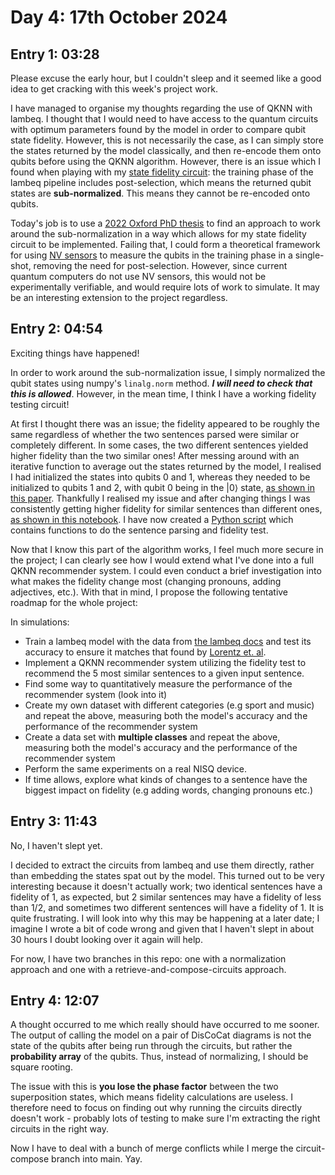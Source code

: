 # Day 4: 17th October 2024
## Entry 1: 03:28
Please excuse the early hour, but I couldn't sleep and it seemed like a good idea to get cracking with this week's project work. 

I have managed to organise my thoughts regarding the use of QKNN with lambeq. I thought that I would need to have access to the quantum circuits with optimum parameters found by the model in order to compare qubit state fidelity. However, this is not necessarily the case, as I can simply store the states returned by the model classically, and then re-encode them onto qubits before using the QKNN algorithm. However, there is an issue which I found when playing with my [state fidelity circuit](../testing/state_fidelity_with_model.ipynb): the training phase of the lambeq pipeline includes post-selection, which means the returned qubit states are **sub-normalized**. This means they cannot be re-encoded onto qubits.

Today's job is to use a [2022 Oxford PhD thesis](https://www.cs.ox.ac.uk/people/aleks.kissinger/theses/khatri-thesis.pdf) to find an approach to work around the sub-normalization in a way which allows for my state fidelity circuit to be implemented. Failing that, I could form a theoretical framework for using [NV sensors](https://www.nature.com/articles/s41467-017-00964-z) to measure the qubits in the training phase in a single-shot, removing the need for post-selection. However, since current quantum computers do not use NV sensors, this would not be experimentally verifiable, and would require lots of work to simulate. It may be an interesting extension to the project regardless.

## Entry 2: 04:54
Exciting things have happened! 

In order to work around the sub-normalization issue, I simply normalized the qubit states using numpy's `linalg.norm` method. ***I will need to check that this is allowed***. However, in the mean time, I think I have a working fidelity testing circuit!

At first I thought there was an issue; the fidelity appeared to be roughly the same regardless of whether the two sentences parsed were similar or completely different. In some cases, the two different sentences yielded higher fidelity than the two similar ones! After messing around with an iterative function to average out the states returned by the model, I realised I had initialized the states into qubits 0 and 1, whereas they needed to be initialized to qubits 1 and 2, with qubit 0 being in the $|0\rangle$ state, [as shown in this paper](https://arxiv.org/pdf/2003.09187). Thankfully I realised my issue and after changing things I was consistently getting higher fidelity for similar sentences than different ones, [as shown in this notebook](../testing/state_fidelity_with_model.ipynb). I have now created a [Python script](../src/state_fidelity_test.py) which contains functions to do the sentence parsing and fidelity test.

Now that I know this part of the algorithm works, I feel much more secure in the project; I can clearly see how I would extend what I've done into a full QKNN recommender system. I could even conduct a brief investigation into what makes the fidelity change most (changing pronouns, adding adjectives, etc.). With that in mind, I propose the following tentative roadmap for the whole project:

In simulations:
- Train a lambeq model with the data from [the lambeq docs](https://github.com/CQCL/lambeq-docs/tree/main/docs/examples/datasets) and test its accuracy to ensure it matches that found by [Lorentz et. al](https://arxiv.org/pdf/2102.12846).
- Implement a QKNN recommender system utilizing the fidelity test to recommend the 5 most similar sentences to a given input sentence.
- Find some way to quantitatively measure the performance of the recommender system (look into it)
- Create my own dataset with different categories (e.g sport and music) and repeat the above, measuring both the model's accuracy and the performance of the recommender system
- Create a data set with **multiple classes** and repeat the above, measuring both the model's accuracy and the performance of the recommender system
- Perform the same experiments on a real NISQ device.
- If time allows, explore what kinds of changes to a sentence have the biggest impact on fidelity (e.g adding words, changing pronouns etc.)

## Entry 3: 11:43
No, I haven't slept yet.

I decided to extract the circuits from lambeq and use them directly, rather than embedding the states spat out by the model. This turned out to be very interesting because it doesn't actually work; two identical sentences have a fidelity of 1, as expected, but 2 similar sentences may have a fidelity of less than 1/2, and sometimes two different sentences will have a fidelity of 1. It is quite frustrating. I will look into why this may be happening at a later date; I imagine I wrote a bit of code wrong and given that I haven't slept in about 30 hours I doubt looking over it again will help. 

For now, I have two branches in this repo: one with a normalization approach and one with a retrieve-and-compose-circuits approach. 

## Entry 4: 12:07
A thought occurred to me which really should have occurred to me sooner. The output of calling the model on a pair of DisCoCat diagrams is not the state of the qubits after being run through the circuits, but rather the **probability array** of the qubits. Thus, instead of normalizing, I should be square rooting.

The issue with this is **you lose the phase factor** between the two superposition states, which means fidelity calculations are useless. I therefore need to focus on finding out why running the circuits directly doesn't work - probably lots of testing to make sure I'm extracting the right circuits in the right way.

Now I have to deal with a bunch of merge conflicts while I merge the circuit-compose branch into main. Yay.
